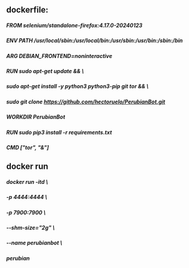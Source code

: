 ## dockerfile:

##### FROM selenium/standalone-firefox:4.17.0-20240123
##### ENV PATH /usr/local/sbin:/usr/local/bin:/usr/sbin:/usr/bin:/sbin:/bin
##### ARG DEBIAN_FRONTEND=noninteractive
##### RUN sudo apt-get update && \
#####     sudo apt-get install -y python3 python3-pip git tor && \
#####     sudo git clone https://github.com/hectoruelo/PerubianBot.git
##### WORKDIR PerubianBot
##### RUN sudo pip3 install -r requirements.txt 
##### CMD ["tor", "&"]

## docker run
##### docker run -itd \
##### -p 4444:4444 \
##### -p 7900:7900 \
##### --shm-size="2g" \
##### --name perubianbot \
##### perubian
